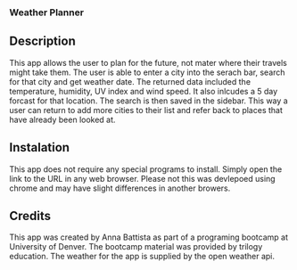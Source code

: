 ### Weather Planner

## Description
This app allows the user to plan for the future, not mater where their travels might take them.  The user is able to enter a city into the serach bar, search for that city and get weather date.  The returned data included the temperature, humidity, UV index and wind speed.  It also inlcudes a 5 day forcast for that location.  The search is then saved in the sidebar.  This way a user can return to add more cities to their list and refer back to places that have already been looked at.

## Instalation
This app does not require any special programs to install.  Simply open the link to the URL in any web browser.  Please not this was devlepoed using chrome and may have slight differences in another browers.

## Credits
This app was created by Anna Battista as part of a programing bootcamp at University of Denver.  The bootcamp material was provided by trilogy education.  The weather for the app is supplied by the open weather api.
